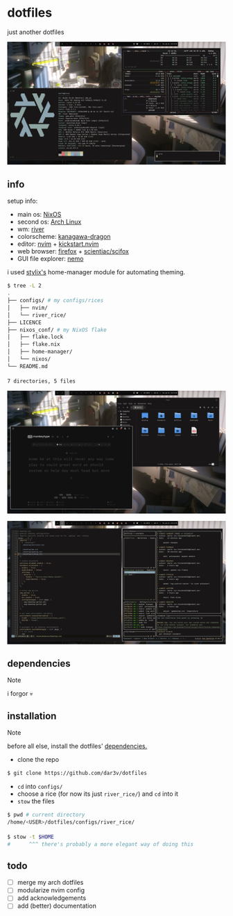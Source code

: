 # dotfiles
just another dotfiles

![screenshot-1](./pictures/scr_1.png)

## info
setup info:
- main os: [NixOS](https://nixos.org/)
- second os: [Arch Linux](https://archlinux.org)
- wm: [river](https://codeberg.org/river/river)
- colorscheme: [kanagawa-dragon](https://github.com/rebelot/kanagawa.nvim)
- editor: [nvim](https://neovim.io) + [kickstart.nvim](https://github.com/nvim-lua/kickstart.nvim)
- web browser: [firefox](https://www.mozilla.org/en-US/firefox/new/) + [scientiac/scifox](https://github.com/scientiac/scifox)
- GUI file explorer: [nemo](https://github.com/linuxmint/nemo)

i used [stylix's](https://github.com/danth/stylix) home-manager module for automating theming.

```sh
$ tree -L 2
.
├── configs/ # my configs/rices
│   ├── nvim/
│   └── river_rice/
├── LICENCE
├── nixos_conf/ # my NixOS flake
│   ├── flake.lock
│   ├── flake.nix
│   ├── home-manager/
│   └── nixos/
└── README.md

7 directories, 5 files
```

![screenshot-2](./pictures/scr_2.png)

![screenshot-3](./pictures/scr_3.png)

## dependencies
>[!NOTE]
>
> i forgor 💀

## installation
>[!NOTE]
>
> before all else, install the dotfiles' [dependencies.](#dependencies)

- clone the repo
```sh
$ git clone https://github.com/dar3v/dotfiles
```
- `cd` into `configs/`
- choose a rice (for now its just `river_rice/`) and `cd` into it
- `stow` the files

```sh
$ pwd # current directory
/home/<USER>/dotfiles/configs/river_rice/

$ stow -t $HOME
#      ^^^ there's probably a more elegant way of doing this
```

## todo
- [ ] merge my arch dotfiles
- [ ] modularize nvim config
- [ ] add acknowledgements
- [ ] add (better) documentation

